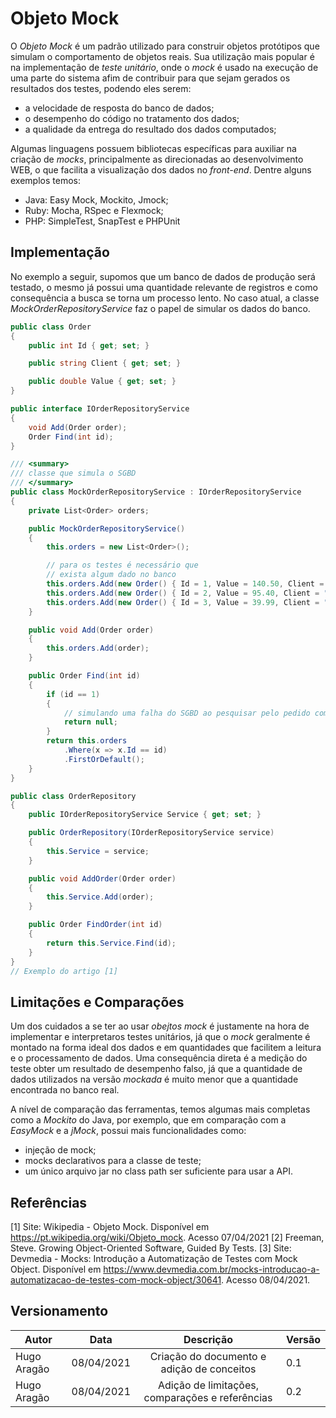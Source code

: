 # Objeto Mock

O *Objeto Mock* é um padrão utilizado para construir objetos protótipos que simulam o comportamento de objetos reais. Sua utilização mais popular é na implementação de *teste unitário*, onde o *mock* é usado na execução de uma parte do sistema afim de contribuir para que sejam gerados os resultados dos testes, podendo eles serem: 

- a velocidade de resposta do banco de dados;
- o desempenho do código no tratamento dos dados;
- a qualidade da entrega do resultado dos dados computados;

Algumas linguagens possuem bibliotecas específicas para auxiliar na criação de *mocks*, principalmente as direcionadas ao desenvolvimento WEB, o que facilita a visualização dos dados no *front-end*. Dentre alguns exemplos temos:

- Java: Easy Mock, Mockito, Jmock;
- Ruby: Mocha, RSpec e Flexmock;
- PHP: SimpleTest, SnapTest e PHPUnit

## Implementação

No exemplo a seguir, supomos que um banco de dados de produção será testado, o mesmo já possui uma quantidade relevante de registros e como consequência a busca se torna um processo lento. No caso atual, a classe *MockOrderRepositoryService* faz o papel de simular os dados do banco.

~~~ c#
public class Order
{
    public int Id { get; set; }

    public string Client { get; set; }

    public double Value { get; set; }
}

public interface IOrderRepositoryService
{
    void Add(Order order);
    Order Find(int id);
}

/// <summary>
/// classe que simula o SGBD
/// </summary>
public class MockOrderRepositoryService : IOrderRepositoryService
{
    private List<Order> orders;

    public MockOrderRepositoryService()
    {
        this.orders = new List<Order>();

        // para os testes é necessário que 
        // exista algum dado no banco
        this.orders.Add(new Order() { Id = 1, Value = 140.50, Client = "Lucas" });
        this.orders.Add(new Order() { Id = 2, Value = 95.40, Client = "Caroline" });
        this.orders.Add(new Order() { Id = 3, Value = 39.99, Client = "Bruna" });
    }

    public void Add(Order order)
    {
        this.orders.Add(order);
    }

    public Order Find(int id)
    {
        if (id == 1)
        {
            // simulando uma falha do SGBD ao pesquisar pelo pedido com ID = 1
            return null;
        }
        return this.orders
            .Where(x => x.Id == id)
            .FirstOrDefault();
    }
}

public class OrderRepository
{
    public IOrderRepositoryService Service { get; set; }

    public OrderRepository(IOrderRepositoryService service)
    {
        this.Service = service;
    }

    public void AddOrder(Order order)
    {
        this.Service.Add(order);
    }

    public Order FindOrder(int id)
    {
        return this.Service.Find(id);
    }
}
// Exemplo do artigo [1]
~~~
## Limitações e Comparações

Um dos cuidados a se ter ao usar *obejtos mock* é justamente na hora de implementar e interpretaros testes unitários, já que o *mock* geralmente é montado na forma ideal dos dados e em quantidades que facilitem a leitura e o processamento de dados. Uma consequência direta é a medição do teste obter um resultado de desempenho falso, já que a quantidade de dados utilizados na versão *mockada* é muito menor que a quantidade encontrada no banco real.

A nível de comparação das ferramentas, temos algumas mais completas como a *Mockito* do Java, por exemplo, que em comparação com a *EasyMock* e a *jMock*, possui mais funcionalidades como:

- injeção de mock;
- mocks declarativos para a classe de teste;
- um único arquivo jar no class path ser suficiente para usar a API.

## Referências

[1] Site: Wikipedia - Objeto Mock. Disponível em <https://pt.wikipedia.org/wiki/Objeto_mock>. Acesso 07/04/2021
[2] Freeman, Steve. Growing Object-Oriented Software, Guided By Tests.
[3] Site: Devmedia - Mocks: Introdução a Automatização de Testes com Mock Object. Disponível em <https://www.devmedia.com.br/mocks-introducao-a-automatizacao-de-testes-com-mock-object/30641>. Acesso 08/04/2021.
## Versionamento

|Autor|Data|Descrição|Versão|
|-----|:--:|:----:|---------|
|Hugo Aragão|08/04/2021| Criação do documento e adição de conceitos | 0.1 |
|Hugo Aragão|08/04/2021| Adição de limitações, comparações e referências | 0.2 |